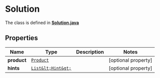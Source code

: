 

# Solution

The class is defined in **[Solution.java](../../src/main/java/com/aixtra/couchcode/model/Solution.java)**

## Properties

Name | Type | Description | Notes
------------ | ------------- | ------------- | -------------
**product** | [`Product`](Product.md) |  |  [optional property]
**hints** | [`List&lt;Hint&gt;`](Hint.md) |  |  [optional property]




